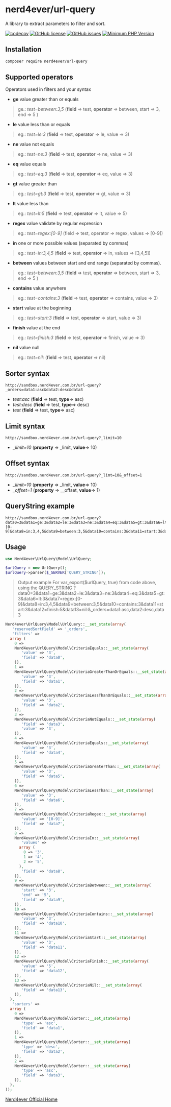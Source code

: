 # nerd4ever/url-query

A library to extract parameters to filter and sort.

[![codecov](https://codecov.io/gh/nerd4ever/url-query/branch/master/graph/badge.svg)](https://codecov.io/gh/nerd4ever/url-query)
[![GitHub license](https://img.shields.io/github/license/nerd4ever/url-query)](https://github.com/nerd4ever/url-query/blob/master/LICENSE)
[![GitHub issues](https://img.shields.io/github/issues/nerd4ever/url-query)](https://github.com/nerd4ever/url-query/issues)
[![Minimum PHP Version](https://img.shields.io/badge/php-%3E%3D_7.1.3-8892BF.svg)](https://github.com/symfony/symfony)

## Installation

```bash
composer require nerd4ever/url-query
```

## Supported operators
Operators used in filters and your syntax
 
- **ge** value greater than or equals
> ge.: *test=between:3,5* (**field** => test, **operator** => between, start => 3, end => 5 )
- **le** value less than or equals
> eg.: *test=le:3* (**field** => test, **operator** => le, value => 3)
- **ne** value not equals
> eg.: *test=ne:3* (**field** => test, **operator** => ne, value => 3)
- **eq** value equals
> eg.: *test=eq:3* (**field** => test, **operator** => eq, value => 3)
- **gt** value greater than
> eg.: *test=gt:3* (**field** => test, **operator** => gt, value => 3)
- **lt** value less than
> eg.: *test=lt:5* (**field** => test, **operator** => lt, value => 5)
- **regex** value validate by regular expression
> eg.: *test=regex:[0-9]* (field => test, operator => regex, values => [0-9])
- **in** one or more possible values (separated by commas)
> eg.: *test=in:3,4,5* (**field** => test, **operator** => in, values => [3,4,5])
- **between** values between start and end range (separated by commas).
> eg.: *test=between:3,5* (**field** => test, **operator** => between, start => 3, end => 5 )
- **contains** value anywhere
> eg.: *test=contains:3* (**field** => test, **operator** => contains, value => 3)
- **start** value at the beginning
> eg.: *test=start:3* (**field** => test, **operator** => start, value => 3)
- **finish** value at the end
> eg.: *test=finish:3* (**field** => test, **operator** => finish, value => 3)
- **nil** value null
> eg.: *test=nil:* (**field** => test, **operator** => nil)

## Sorter syntax
```
http://sandbox.nerd4ever.com.br/url-query?_orders=data1:asc&data2:desc&data3
```
- *test:asc* (**field** => test, **type**=> asc)
- *test:desc* (**field** => test, **type**=> desc)
- *test* (**field** => test, **type**=> asc)

## Limit syntax
```
http://sandbox.nerd4ever.com.br/url-query?_limit=10
```
- *_limit=10* (**property** => _limit, **value**=> 10)

## Offset syntax
```
http://sandbox.nerd4ever.com.br/url-query?_limt=10&_offset=1
```

- *_limit=10* (**property** => _limit, **value**=> 10)
- *_offset=1* (**property** => __offset, **value**=> 1)

## QueryString example
```
http://sandbox.nerd4ever.com.br/url-query?data0=3&data1=ge:3&data2=le:3&data3=ne:3&data4=eq:3&data5=gt:3&data6=lt:3&data7=regex:[0-9]&data8=in:3,4,5&data9=between:3,5&data10=contains:3&data11=start:3&data12=finish:5&data13=nil:&_orders=data1:asc,data2:desc,data3
```
## Usage

```php
use Nerd4ever\UrlQuery\Model\UrlQuery;

$urlQuery = new UrlQuery();
$urlQuery->parser($_SERVER['QUERY_STRING']);
```

> Output example
> For var_export($urlQuery, true) from code above, using the QUERY_STRING
> ?data0=3&data1=ge:3&data2=le:3&data3=ne:3&data4=eq:3&data5=gt:3&data6=lt:3&data7=regex:[0-9]&data8=in:3,4,5&data9=between:3,5&data10=contains:3&data11=start:3&data12=finish:5&data13=nil:&_orders=data1:asc,data2:desc,data3
```php
Nerd4ever\UrlQuery\Model\UrlQuery::__set_state(array(
   'reservedSortField' => '_orders',
   'filters' => 
  array (
    0 => 
    Nerd4ever\UrlQuery\Model\CriteriaEquals::__set_state(array(
       'value' => '3',
       'field' => 'data0',
    )),
    1 => 
    Nerd4ever\UrlQuery\Model\CriteriaGreaterThanOrEquals::__set_state(array(
       'value' => '3',
       'field' => 'data1',
    )),
    2 => 
    Nerd4ever\UrlQuery\Model\CriteriaLessThanOrEquals::__set_state(array(
       'value' => '3',
       'field' => 'data2',
    )),
    3 => 
    Nerd4ever\UrlQuery\Model\CriteriaNotEquals::__set_state(array(
       'field' => 'data3',
       'value' => '3',
    )),
    4 => 
    Nerd4ever\UrlQuery\Model\CriteriaEquals::__set_state(array(
       'value' => '3',
       'field' => 'data4',
    )),
    5 => 
    Nerd4ever\UrlQuery\Model\CriteriaGreaterThan::__set_state(array(
       'value' => '3',
       'field' => 'data5',
    )),
    6 => 
    Nerd4ever\UrlQuery\Model\CriteriaLessThan::__set_state(array(
       'value' => '3',
       'field' => 'data6',
    )),
    7 => 
    Nerd4ever\UrlQuery\Model\CriteriaRegex::__set_state(array(
       'value' => '[0-9]',
       'field' => 'data7',
    )),
    8 => 
    Nerd4ever\UrlQuery\Model\CriteriaIn::__set_state(array(
       'values' => 
      array (
        0 => '3',
        1 => '4',
        2 => '5',
      ),
       'field' => 'data8',
    )),
    9 => 
    Nerd4ever\UrlQuery\Model\CriteriaBetween::__set_state(array(
       'start' => '3',
       'end' => '5',
       'field' => 'data9',
    )),
    10 => 
    Nerd4ever\UrlQuery\Model\CriteriaContains::__set_state(array(
       'value' => '3',
       'field' => 'data10',
    )),
    11 => 
    Nerd4ever\UrlQuery\Model\CriteriaStart::__set_state(array(
       'value' => '3',
       'field' => 'data11',
    )),
    12 => 
    Nerd4ever\UrlQuery\Model\CriteriaFinish::__set_state(array(
       'value' => '5',
       'field' => 'data12',
    )),
    13 => 
    Nerd4ever\UrlQuery\Model\CriteriaNil::__set_state(array(
       'field' => 'data13',
    )),
  ),
   'sorters' => 
  array (
    0 => 
    Nerd4ever\UrlQuery\Model\Sorter::__set_state(array(
       'type' => 'asc',
       'field' => 'data1',
    )),
    1 => 
    Nerd4ever\UrlQuery\Model\Sorter::__set_state(array(
       'type' => 'desc',
       'field' => 'data2',
    )),
    2 => 
    Nerd4ever\UrlQuery\Model\Sorter::__set_state(array(
       'type' => 'asc',
       'field' => 'data3',
    )),
  ),
));
```
[Nerd4ever Official Home](http://www.nerd4ever.com.br)

